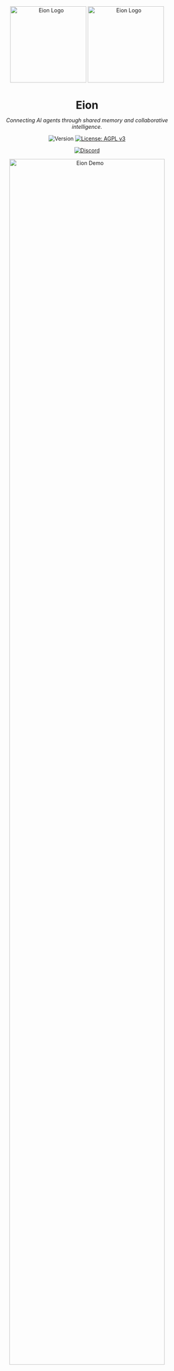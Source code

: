 <div align="center">
  <img src="assets/eion-navy.png#gh-light-mode-only" alt="Eion Logo" width="200" height="200">
  <img src="assets/eion-cream.png#gh-dark-mode-only" alt="Eion Logo" width="200" height="200">
  
  <h1 style="border-bottom: none; margin-bottom: 0;">Eion</h1>
  
  *Connecting AI agents through shared memory and collaborative intelligence.*

  ![Version](https://img.shields.io/badge/Version-v0.1.4-green)
  [![License: AGPL v3](https://img.shields.io/badge/License-AGPL_v3-blue.svg)](https://www.gnu.org/licenses/agpl-3.0)
  
  [![Discord](https://img.shields.io/badge/Discord-7289DA?style=flat-square&logo=discord&logoColor=white)](https://discord.gg/mMNckGYVbq)

</div>

<div align="center">

<img src="assets/eion-demo.gif" alt="Eion Demo" width="90%" />

</div>

&nbsp;

**Eion** is a shared memory storage that provides unified knowledge graph capabilities for multi-agent systems, adapting to different AI deployment scenarios from single LLM applications to complex multi-agency systems.

### 1. LLM Application
```
User ↔ LLM Application → Eion (context storage)
```

### 2. AI Agent Application  
```
Business Logic ↔ AI Agent → Eion (memory + knowledge graph)
```

### 3. Agency (Multi-Agent) Systems
#### 3a. Sequential Agency
```
Agent A → context → Agent B → context → Agent C
                ↓              ↓              ↓
              Eion ← shared memory & knowledge → Eion
```
#### 3b. Concurrent Live Agency (WIP)
```
Agent A ──┐
          ├── shared live context ← Eion (live sync + notifications)
Agent B ──┤
          │
Agent C ──┘
```

### 4. External Guest Agent Access
```
Internal Agency: Agent A ↔ Agent B → Eion ← External Agent C (guest)
                                            ↑
                                    (controlled access)
```

## Quick Start

### Prerequisites

- **Docker & Docker Compose**: For PostgreSQL and Neo4j
- **Go 1.21+**: For the Eion server
- **Python 3.13+**: For knowledge extraction services

### 1. Clone and Setup

```bash
git clone <repo>
cd eion
```

### 2. Start Database Services

```bash
# Start all required databases (PostgreSQL + Neo4j)
docker-compose up -d

# Verify databases are ready
docker-compose ps
```

### 3. Setup Database Extensions and Tables

```bash
# Enable the pgvector extension (required for embeddings)
docker exec eion_postgres psql -U eion -d eion -c "CREATE EXTENSION IF NOT EXISTS vector;"

# Run main orchestrator migrations (includes sessions table)
docker exec -i eion_postgres psql -U eion -d eion < database_setup.sql
```

### 4. Install Python Dependencies

```bash
# Create virtual environment
python3 -m venv .venv
source .venv/bin/activate  # On Windows: .venv\Scripts\activate

# Install dependencies
pip install -r requirements.txt
```

### 5. Build and Run Eion Server

```bash
# Build the server
go build -o eion-server ./cmd/eion-server

# Run the server
./eion-server
```

### 6. Verify Setup

```bash
# Check server health
curl http://localhost:8080/health

# Expected response:
# {"status":"healthy","timestamp":"2024-12-19T10:30:00Z","services":{"database":"healthy","embedding":"healthy"}}
```

### 7. Access the Register Console

Navigate to the Register Console for easy cluster management:

```
http://localhost:8080/console/
```

**⚠️ Important**: Include the trailing slash `/` in the URL.

#### Console Features

**Agent Registration Tab:**
- Simple form-based agent registration with automatic ID generation
- Support for different permission levels (read, read-write, full CRUD)
- Real-time registration status feedback
- View all registered agents in a table

**Monitoring Tab:**
- Real-time agent status and system monitoring
- View active sessions and users (coming soon)
- Refresh functionality for live updates

**Resources Tab:**
- Copy-paste ready HTTP API examples with your current configuration
- MCP integration snippets (when MCP is enabled)
- Quick start guide for developers
- Copy-to-clipboard functionality for easy integration

#### Using the Console

1. **Register an Agent:**
   - Go to "Register Agents" tab
   - Fill in name, description, and permissions
   - Click "Register Agent"
   - Agent appears in the table below

2. **Monitor Activity:**
   - Switch to "Monitoring" tab
   - View agent status and system health
   - Use refresh button for updates

3. **Get Integration Examples:**
   - Visit "Resources" tab
   - Copy HTTP API examples with your server details
   - Use MCP configuration if MCP is enabled

#### Configuration Display

The console automatically shows:
- Cluster API key for authentication
- Server host and port
- MCP and Numa integration status
- Neo4j connection details (when enabled)

#### Styling

The console uses Eion's brand colors:
- **Navy Blue** background with **Cream** text
- Responsive design for desktop and mobile
- Consistent with the main Eion website styling

## Architecture

Eion provides a unified API that combines:

- **Memory Storage**: PostgreSQL with pgvector for conversation history and semantic search
- **Knowledge Graph**: Neo4j with in-house extraction for temporal knowledge storage
- **Real Embeddings**: `all-MiniLM-L6-v2` model (384 dimensions) using sentence-transformers - production-ready embeddings
- **Knowledge Extraction**: In-house extraction service for entity/relationship extraction

## MCP Server Integration

Eion includes a built-in **Model Context Protocol (MCP) Server** that enables seamless agent integration through standardized tool interfaces.

### What MCP Provides

The MCP server exposes Eion's Session-level API as MCP tools, allowing AI agents to:
- Store and retrieve conversation memories
- Perform semantic search across stored conversations  
- Create and manage knowledge entries
- Search through extracted knowledge graphs

### Available MCP Tools

**Memory Tools (4):**
- `get_memory` - Retrieve conversation history with filters
- `add_memory` - Store new conversation messages
- `search_memory` - Semantic search in conversation history
- `delete_memory` - Remove conversation data

**Knowledge Tools (4):**
- `search_knowledge` - Find relevant extracted knowledge
- `create_knowledge` - Add new knowledge entries
- `update_knowledge` - Modify existing knowledge
- `delete_knowledge` - Remove knowledge entries

### Agent Integration

**Direct MCP Client (Recommended):**
```python
from mcp import ClientSession, StdioServerParameters
from mcp.client.stdio import stdio_client

# Connect to Eion MCP server
server_params = StdioServerParameters(
    command="python",
    args=["-m", "internal.mcp.server"],
    env={"EION_BASE_URL": "http://localhost:8080"}
)

async with stdio_client(server_params) as (read, write):
    async with ClientSession(read, write) as session:
        await session.initialize()
        
        # Use tools with agent credentials
        result = await session.call_tool("add_memory", {
            "session_id": "agent_session_123",
            "agent_id": "my_registered_agent",
            "user_id": "end_user_456",
            "messages": [{"role": "user", "content": "Hello!"}]
        })
```

**LangChain Integration:**
```python
from langchain_mcp_tools import convert_mcp_to_langchain_tools

mcp_servers = {
    "eion": {
        "command": "python", 
        "args": ["-m", "internal.mcp.server"],
        "env": {"EION_BASE_URL": "http://localhost:8080"}
    }
}

tools, cleanup = await convert_mcp_to_langchain_tools(mcp_servers)
# Use tools with LangChain agents
```

**Claude Desktop Integration:**
Add to `claude_desktop_config.json`:
```json
{
  "mcpServers": {
    "eion": {
      "command": "python",
      "args": ["-m", "internal.mcp.server"],
      "env": {"EION_BASE_URL": "http://localhost:8080"},
      "cwd": "/path/to/eion"
    }
  }
}
```

### Authentication

All MCP tools require agent authentication:
- `session_id` - Unique session identifier for the conversation
- `agent_id` - Registered agent ID (obtain via Developer API)
- `user_id` - End user ID that the agent serves

Agents must be registered via the Developer API before using MCP tools:
```bash
curl -X POST http://localhost:8080/cluster/v1/agents \
  -H "Content-Type: application/json" \
  -d '{"name": "My Agent", "capabilities": ["memory", "knowledge"]}'
```

### MCP Configuration

MCP server settings in `eion.yaml`:
```yaml
mcp:
  enabled: true                     # Enable MCP server
  port: 8081                        # MCP server port  
  python_path: ".venv/bin/python"   # Python executable path
  log_level: "INFO"                 # Logging level
  timeout: 30                       # Request timeout (seconds)
```

The MCP server is embedded within the Eion server process and requires no separate deployment.

## Configuration

Create `eion.yaml` (optional - defaults work out of the box):

```yaml
common:
  http:
    host: "0.0.0.0"
    port: 8080
  
  postgres:
    user: "eion"
    password: "eion_pass" 
    host: "localhost"
    port: 5432
    database: "eion"
  
  # Neo4j Configuration (Required)
  numa:
    neo4j:
      uri: "bolt://localhost:7687"
      username: "neo4j"
      password: "password"
      database: "neo4j"

# MCP Server Configuration (Optional)
mcp:
  enabled: true                     # Enable MCP server
  port: 8081                        # MCP server port
  python_path: ".venv/bin/python"   # Path to Python executable
  log_level: "INFO"                 # MCP server log level
  timeout: 30                       # Request timeout in seconds

# Register Console Configuration (Optional)
console:
  enabled: true                     # Enable Register Console (default: true)
```

## Additional Configuration

For production deployments, you may want to customize the database settings in `docker-compose.yml` or create your own configuration.

Or use the automated setup script:

```bash
# One-command setup (includes database startup, Python env, and server build)
./setup.sh

# Then start the server
./eion-server
```
---
<div align="center">
  <img src="assets/eion-navy.png#gh-light-mode-only" alt="Eion Logo" width="50" height="50">
  <img src="assets/eion-cream.png#gh-dark-mode-only" alt="Eion Logo" width="50" height="50">
</div>